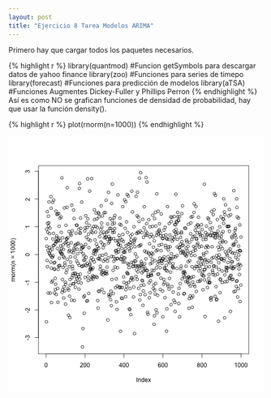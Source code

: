 ```yaml
---
layout: post
title: "Ejercicio 8 Tarea Modelos ARIMA"
---
```




Primero hay que cargar todos los paquetes necesarios.


{% highlight r %}
library(quantmod) #Funcion getSymbols para descargar datos de yahoo finance
library(zoo) #Funciones para series de timepo
library(forecast) #Funciones para predicción de modelos 
library(aTSA) #Funciones Augmentes Dickey-Fuller y Phillips Perron
{% endhighlight %}
Así es como NO se grafican funciones de densidad de probabilidad, hay que usar la función density().

{% highlight r %}
plot(rnorm(n=1000))
{% endhighlight %}

<img src="/figure/./_posts/2020-03-26-rmarkdown-test/unnamed-chunk-2-1.png" title="plot of chunk unnamed-chunk-2" alt="plot of chunk unnamed-chunk-2" style="display: block; margin: auto;" />







